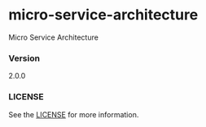 # micro-service-architecture
Micro Service Architecture

### Version
2.0.0

### LICENSE
See the [LICENSE](LICENSE) for more information. 

